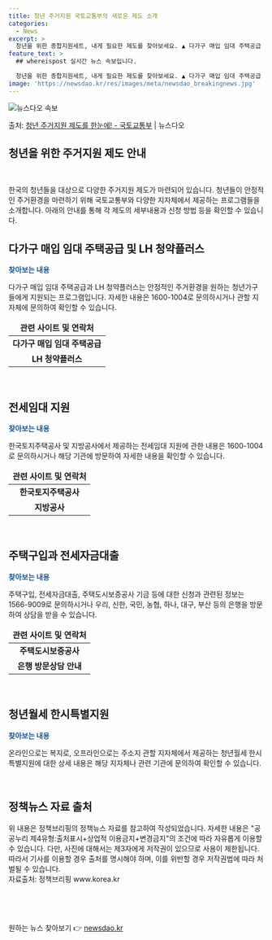 ```yaml
---
title: 청년 주거지원 국토교통부의 새로운 제도 소개
categories:
  - News
excerpt: >
  청년을 위한 종합지원세트, 내게 필요한 제도를 찾아보세요. ▲ 다가구 매입 임대 주택공급   LH 청약플러스…
feature_text: >
  ## whereispost 실시간 뉴스 속보입니다.

  청년을 위한 종합지원세트, 내게 필요한 제도를 찾아보세요. ▲ 다가구 매입 임대 주택공급   LH 청약플러스…
image: 'https://newsdao.kr/res/images/meta/newsdao_breakingnews.jpg'
---
```


![뉴스다오 속보](https://newsdao.kr/res/images/meta/newsdao_breakingnews.jpg)

<p>출처: <a href="https://newsdao.kr/3782" rel="dofollow">청년 주거지원 제도를 한눈에! - 국토교통부</a> | 뉴스다오</p>

<h2 data-ke-size="size26">청년을 위한 주거지원 제도 안내</h2>
<p data-ke-size="size16">&nbsp;</p>
한국의 청년들을 대상으로 다양한 주거지원 제도가 마련되어 있습니다. 청년들이 안정적인 주거환경을 마련하기 위해 국토교통부와 다양한 지자체에서 제공하는 프로그램들을 소개합니다. 아래의 안내를 통해 각 제도의 세부내용과 신청 방법 등을 확인할 수 있습니다.

<h2 data-ke-size="size26">다가구 매입 임대 주택공급 및 LH 청약플러스</h2>
<p><b><span style="color: #1a5490;">찾아보는 내용</span></b></p>
<p>다가구 매입 임대 주택공급과 LH 청약플러스는 안정적인 주거환경을 원하는 청년가구들에게 지원되는 프로그램입니다. 자세한 내용은 1600-1004로 문의하시거나 관할 지자체에 문의하여 확인할 수 있습니다.</p>
<table>
	<thead>
		<tr>
			<td style="text-align: center;"><b>관련 사이트 및 연락처</b></td>
		</tr>
	</thead>
	<tbody>
		<tr>
			<td style="text-align: center; height: 17px;"><b>다가구 매입 임대 주택공급</b></td>
		</tr>
		<tr>
			<td style="text-align: center; height: 17px;"><b>LH 청약플러스</b></td>
		</tr>
	</tbody>
</table>
<p data-ke-size="size16">&nbsp;</p>

<h2 data-ke-size="size26">전세임대 지원</h2>
<p><b><span style="color: #1a5490;">찾아보는 내용</span></b></p>
<p>한국토지주택공사 및 지방공사에서 제공하는 전세임대 지원에 관한 내용은 1600-1004로 문의하시거나 해당 기관에 방문하여 자세한 내용을 확인할 수 있습니다.</p>
<table>
	<thead>
		<tr>
			<td style="text-align: center;"><b>관련 사이트 및 연락처</b></td>
		</tr>
	</thead>
	<tbody>
		<tr>
			<td style="text-align: center; height: 17px;"><b>한국토지주택공사</b></td>
		</tr>
		<tr>
			<td style="text-align: center; height: 17px;"><b>지방공사</b></td>
		</tr>
	</tbody>
</table>
<p data-ke-size="size16">&nbsp;</p>

<h2 data-ke-size="size26">주택구입과 전세자금대출</h2>
<p><b><span style="color: #1a5490;">찾아보는 내용</span></b></p>
<p>주택구입, 전세자금대출, 주택도시보증공사 기금 등에 대한 신청과 관련된 정보는 1566-9009로 문의하시거나 우리, 신한, 국민, 농협, 하나, 대구, 부산 등의 은행을 방문하여 상담을 받을 수 있습니다.</p>
<table>
	<thead>
		<tr>
			<td style="text-align: center;"><b>관련 사이트 및 연락처</b></td>
		</tr>
	</thead>
	<tbody>
		<tr>
			<td style="text-align: center; height: 17px;"><b>주택도시보증공사</b></td>
		</tr>
		<tr>
			<td style="text-align: center; height: 17px;"><b>은행 방문상담 안내</b></td>
		</tr>
	</tbody>
</table>
<p data-ke-size="size16">&nbsp;</p>

<h2 data-ke-size="size26">청년월세 한시특별지원</h2>
<p><b><span style="color: #1a5490;">찾아보는 내용</span></b></p>
<p>온라인으로는 복지로, 오프라인으로는 주소지 관할 지자체에서 제공하는 청년월세 한시특별지원에 대한 상세 내용은 해당 지자체나 관련 기관에 문의하여 확인할 수 있습니다.</p>
<p data-ke-size="size16">&nbsp;</p>
<h2 data-ke-size="size26">정책뉴스 자료 출처</h2>
<p>위 내용은 정책브리핑의 정책뉴스 자료를 참고하여 작성되었습니다. 자세한 내용은 "공공누리 제4유형:출처표시+상업적 이용금지+변경금지"의 조건에 따라 자유롭게 이용할 수 있습니다. 다만, 사진에 대해서는 제3자에게 저작권이 있으므로 사용이 제한됩니다. 따라서 기사를 이용할 경우 출처를 명시해야 하며, 이를 위반할 경우 저작권법에 따라 처벌될 수 있습니다. <br> 자료출처: 정책브리핑 www.korea.kr</p>
<p data-ke-size="size16">&nbsp;</p>
<p data-ke-size="size16">&nbsp;</p> 

원하는 뉴스 찾아보기 👉 <a href="https://newsdao.kr" rel="dofollow">newsdao.kr</a>


